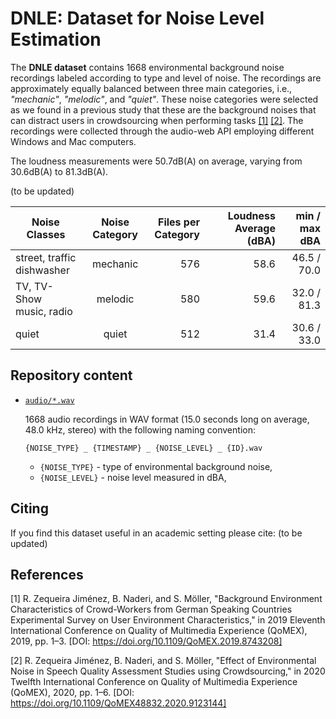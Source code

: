# DNLE: Dataset for Noise Level Estimation

The **DNLE dataset** contains 1668 environmental background noise recordings labeled according to type and level of noise.
The recordings are approximately equally balanced between three main categories, i.e., *"mechanic"*, *"melodic"*, and *"quiet"*. These noise categories were selected as we found in a previous study that these are the background noises that can distract users in crowdsourcing when performing tasks [[1]](#1) [[2]](#2).
The recordings were collected through the audio-web API employing different Windows and Mac computers.

The loudness measurements were 50.7dB(A) on average, varying from 30.6dB(A) to 81.3dB(A).

(to be updated)

| Noise Classes | Noise Category           | Files per<br>Category  | Loudness Average<br>(dBA) | min / max <br> dBA |
| ------------- |:-------------:| -----:|--------:|--------:|
| street, traffic <br> dishwasher  | mechanic | 576 | 58.6 | 46.5 / 70.0 |
| TV, TV-Show <br> music, radio    | melodic  | 580 | 59.6 | 32.0 / 81.3 |
| quiet                            | quiet    | 512 | 31.4 | 30.6 / 33.0 |


## Repository content

- [`audio/*.wav`](audio/)

  1668 audio recordings in WAV format (15.0 seconds long on average, 48.0 kHz, stereo) with the following naming convention:
  
  `{NOISE_TYPE} _ {TIMESTAMP} _ {NOISE_LEVEL} _ {ID}.wav`
  
  - `{NOISE_TYPE}` - type of environmental background noise,
  - `{NOISE_LEVEL}` - noise level measured in dBA,


## Citing

If you find this dataset useful in an academic setting please cite:
(to be updated)


## References

<a id="1">[1]</a>
R. Zequeira Jiménez, B. Naderi, and S. Möller, "Background Environment Characteristics of Crowd-Workers from German Speaking Countries Experimental Survey on User Environment Characteristics," in 2019 Eleventh International Conference on Quality of Multimedia Experience (QoMEX), 2019, pp. 1–3. [DOI: https://doi.org/10.1109/QoMEX.2019.8743208]

<a id="2">[2]</a>
R. Zequeira Jiménez, B. Naderi, and S. Möller, "Effect of Environmental Noise in Speech Quality Assessment Studies using Crowdsourcing," in 2020 Twelfth International Conference on Quality of Multimedia Experience (QoMEX), 2020, pp. 1–6. [DOI: https://doi.org/10.1109/QoMEX48832.2020.9123144]